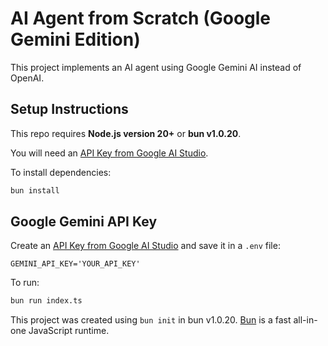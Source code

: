# AI Agent from Scratch (Google Gemini Edition)

This project implements an AI agent using Google Gemini AI instead of OpenAI.

## Setup Instructions

This repo requires **Node.js version 20+** or **bun v1.0.20**.

You will need an [API Key from Google AI Studio](https://aistudio.google.com/app/apikey).

To install dependencies:

```bash
bun install
```

## Google Gemini API Key

Create an [API Key from Google AI Studio](https://aistudio.google.com/app/apikey) and save it in a `.env` file:

```
GEMINI_API_KEY='YOUR_API_KEY'
```

To run:

```bash
bun run index.ts
```

This project was created using `bun init` in bun v1.0.20. [Bun](https://bun.sh) is a fast all-in-one JavaScript runtime.
